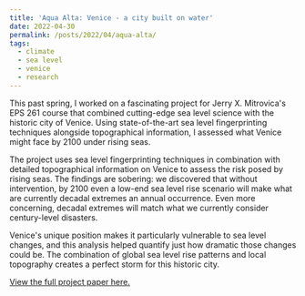 ```yaml
---
title: 'Aqua Alta: Venice - a city built on water'
date: 2022-04-30
permalink: /posts/2022/04/aqua-alta/
tags:
  - climate
  - sea level
  - venice
  - research
---
```


This past spring, I worked on a fascinating project for Jerry X. Mitrovica's EPS 261 course that combined cutting-edge sea level science with the historic city of Venice. Using state-of-the-art sea level fingerprinting techniques alongside topographical information, I assessed what Venice might face by 2100 under rising seas.

The project uses sea level fingerprinting techniques in combination with detailed topographical information on Venice to assess the risk posed by rising seas. The findings are sobering: we discovered that without intervention, by 2100 even a low-end sea level rise scenario will make what are currently decadal extremes an annual occurrence. Even more concerning, decadal extremes will match what we currently consider century-level disasters.

Venice's unique position makes it particularly vulnerable to sea level changes, and this analysis helped quantify just how dramatic those changes could be. The combination of global sea level rise patterns and local topography creates a perfect storm for this historic city.

[View the full project paper here.](http://julians42.github.io/files/EPS_261_Final_Paper.pdf) 

<!-- 
This project uses sea level fingerprinting techniques as taught in Jerry X. Mitrovica's EPS 261 in combination with topographical information on Venice to assess the risk posed by rising seas. We find that without intervention by 2100 even a low-end sea level rise will make decadal extremes an annual occurrence, with decadal extremes matching century-level disasters. [View project here.](http://julians42.github.io/files/EPS_261_Final_Paper.pdf) -->